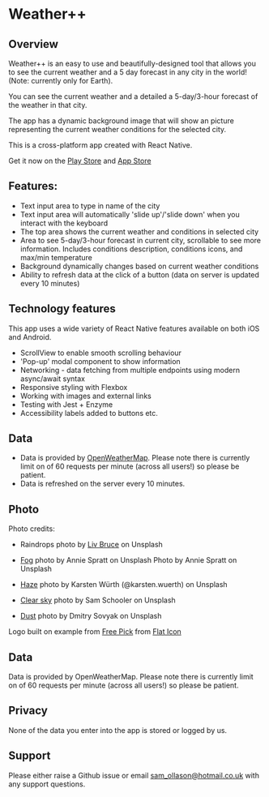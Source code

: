 # Weather++

## Overview
Weather++ is an easy to use and beautifully-designed tool that allows you to see
the current weather and a 5 day forecast in any city in the world! (Note: currently only for Earth).

You can see the current weather and a detailed a 5-day/3-hour forecast 
of the weather in that city.

The app has a dynamic background image that will show an picture representing the current weather 
conditions for the selected city.

This is a cross-platform app created with React Native.


Get it now on the [Play Store](https://play.google.com/store/apps/details?id=com.weathermobileapp) and [App Store](https://apps.apple.com/ng/app/weather/id1464688872?ign-mpt=uo%3D2)

## Features:
* Text input area to type in name of the city
* Text input area will automatically 'slide up'/'slide down' when you interact with the keyboard
* The top area shows the current weather and conditions in selected city
* Area to see 5-day/3-hour forecast in current city, scrollable to see more information. Includes conditions description, conditions icons, and max/min temperature
* Background dynamically changes based on current weather conditions
* Ability to refresh data at the click of a button (data on server is updated every 10 minutes)

## Technology features
This app uses a wide variety of React Native features available on both iOS and Android.
* ScrollView to enable smooth scrolling behaviour
* 'Pop-up' modal component to show information
* Networking - data fetching from multiple endpoints using modern async/await syntax
* Responsive styling with Flexbox
* Working with images and external links
* Testing with Jest + Enzyme
* Accessibility labels added to buttons etc.

## Data
* Data is provided by [OpenWeatherMap](https://openweathermap.org/api). Please note there is currently limit on of 60 requests per minute (across all users!) so please be patient.
* Data is refreshed on the server every 10 minutes.

## Photo
Photo credits:
* Raindrops photo by [Liv Bruce](https://unsplash.com/photos/8yt8kBuEqok?utm_source=unsplash&utm_medium=referral&utm_content=creditCopyText) on Unsplash

* [Fog](https://unsplash.com/photos/7CME6Wlgrdk?utm_source=unsplash&utm_medium=referral&utm_content=creditCopyText) photo by Annie Spratt on Unsplash Photo by Annie Spratt on Unsplash

* [Haze](https://unsplash.com/photos/c2-SgQFsyV4) photo by Karsten Würth (@karsten.wuerth) on Unsplash

* [Clear sky](https://unsplash.com/@sam) photo by Sam Schooler on Unsplash

* [Dust](https://unsplash.com/search/photos/dust) photo by Dmitry Sovyak on Unsplash

Logo built on example from [Free Pick](https://www.freepik.com/) from [Flat Icon](https://www.flaticon.com/)

## Data
Data is provided by OpenWeatherMap. Please note there is currently limit on of 60 requests per minute (across all users!) so please be patient.

## Privacy
None of the data you enter into the app is stored or logged by us.

## Support
Please either raise a Github issue or email sam_ollason@hotmail.co.uk with any support questions.
